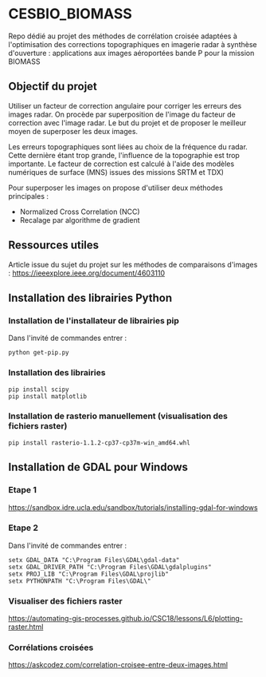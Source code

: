 # CESBIO_BIOMASS
Repo dédié au projet des méthodes de corrélation croisée adaptées à l'optimisation des corrections topographiques en imagerie radar à synthèse d'ouverture : applications aux images aéroportées bande P pour la mission BIOMASS

## Objectif du projet

Utiliser un facteur de correction angulaire pour corriger les erreurs des images radar. On procède par superposition de l'image du facteur de correction avec l'image radar.
Le but du projet et de proposer le meilleur moyen de superposer les deux images.

Les erreurs topographiques sont liées au choix de la fréquence du radar. Cette dernière étant trop grande, l'influence de la topographie est trop importante.
Le facteur de correction est calculé à l'aide des modèles numériques de surface (MNS) issues des missions SRTM et TDX)

Pour superposer les images on propose d'utiliser deux méthodes principales : 
- Normalized Cross Correlation (NCC)
- Recalage par algorithme de gradient 

## Ressources utiles

Article issue du sujet du projet sur les méthodes de comparaisons d'images : https://ieeexplore.ieee.org/document/4603110


## Installation des librairies Python

### Installation de l'installateur de librairies pip
Dans l'invité de commandes entrer : 
<pre><code>python get-pip.py
</code></pre>

### Installation des librairies
<pre><code>pip install scipy
pip install matplotlib
</code></pre>

### Installation de rasterio manuellement (visualisation des fichiers raster)
<pre><code>pip install rasterio-1.1.2-cp37-cp37m-win_amd64.whl
</code></pre>

## Installation de GDAL pour Windows

### Etape 1 
https://sandbox.idre.ucla.edu/sandbox/tutorials/installing-gdal-for-windows

### Etape 2 
Dans l'invité de commandes entrer : 
<pre><code>setx GDAL_DATA "C:\Program Files\GDAL\gdal-data"
setx GDAL_DRIVER_PATH "C:\Program Files\GDAL\gdalplugins"
setx PROJ_LIB "C:\Program Files\GDAL\projlib"
setx PYTHONPATH "C:\Program Files\GDAL\"
</code></pre>

### Visualiser des fichiers raster
https://automating-gis-processes.github.io/CSC18/lessons/L6/plotting-raster.html

### Corrélations croisées

https://askcodez.com/correlation-croisee-entre-deux-images.html


